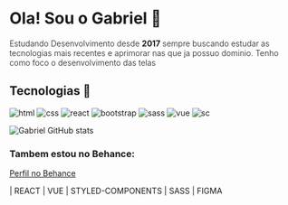 # Ola! Sou o Gabriel 👋

<p style="font-weight:300">Estudando Desenvolvimento desde <b>2017</b> sempre buscando estudar as </br> tecnologias mais recentes
e aprimorar nas que ja possuo dominio.
Tenho como foco o desenvolvimento das telas</p>

## Tecnologias 🚀
![html](https://img.shields.io/badge/HTML-239120?style=for-the-badge&logo=html5&logoColor=white) ![css](https://img.shields.io/badge/CSS-239120?&style=for-the-badge&logo=css3&logoColor=white)
![react](https://img.shields.io/badge/React-20232A?style=for-the-badge&logo=react&logoColor=61DAFB) ![bootstrap](https://img.shields.io/badge/Bootstrap-563D7C?style=for-the-badge&logo=bootstrap&logoColor=white) ![sass](https://img.shields.io/badge/Sass-CC6699?style=for-the-badge&logo=sass&logoColor=white) ![vue](https://img.shields.io/badge/Vue.js-35495E?style=for-the-badge&logo=vue.js&logoColor=4FC08D) ![sc](https://img.shields.io/badge/styled--components-DB7093?style=for-the-badge&logo=styled-components&logoColor=white)

![Gabriel GitHub stats](https://github-readme-stats.vercel.app/api?username=lsgabriel&show_icons=true&theme=radical)

### Tambem estou no Behance:
[Perfil no Behance](https://www.behance.net/gabrielhenrique87)


| REACT | VUE | STYLED-COMPONENTS | SASS | FIGMA
